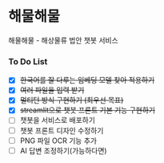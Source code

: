 # 해물해물
해물해물 - 해상물류 법안 챗봇 서비스

### To Do List

- [x]  ~~한국어를 잘 다루는 임베딩 모델 찾아 적용하기~~
- [x]  ~~여러 파일을 입력 받기~~
- [x]  ~~멀티턴 방식 구현하기 (최우선 목표)~~
- [x]  ~~streamlit으로 챗봇 프론트 기본 기능 구현하기~~
- [ ]  챗봇을 서비스로 배포하기
- [ ]  챗봇 프론트 디자인 수정하기
- [ ]  PNG 파일 OCR 기능 추가
- [ ]  AI 답변 조정하기(가능하다면)
